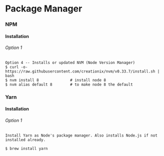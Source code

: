 # Package Manager

### NPM

#### Installation

###### Option 1

```
Option 4 -- Installs or updated NVM (Node Version Manager)
$ curl -o- https://raw.githubusercontent.com/creationix/nvm/v0.33.7/install.sh | bash
$ nvm install 8              # install node 8
$ nvm alias default 8        # to make node 8 the default

```

### Yarn

#### Installation

###### Option 1

```
Install Yarn as Node's package manager. Also installs Node.js if not installed already.

$ brew install yarn
```





